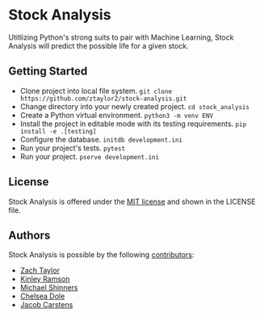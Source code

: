 # Stock Analysis 
Utitlizing Python's strong suits to pair with Machine Learning, Stock Analysis will predict the possible life for a given stock.
## Getting Started
- Clone project into local file system. 
    ```git clone https://github.com/ztaylor2/stock-analysis.git```
- Change directory into your newly created project.
    ```cd stock_analysis```
- Create a Python virtual environment.
    ```python3 -m venv ENV```
- Install the project in editable mode with its testing requirements.
    ```pip install -e .[testing]```
- Configure the database.
    ```initdb development.ini```
- Run your project's tests.
    ```pytest```
- Run your project.
    ```pserve development.ini```
    
## License
Stock Analysis is offered under the [MIT license](https://opensource.org/licenses/MIT) and shown in the LICENSE file.
## Authors
Stock Analysis is possible by the following [contributors](https://github.com/ztaylor2/stock-analysis/graphs/contributors):
* [Zach Taylor](https://github.com/ztaylor2)
* [Kinley Ramson](https://github.com/nothingnessbird)
* [Michael Shinners](https://github.com/mshinners)
* [Chelsea Dole](https://github.com/chelseadole)
* [Jacob Carstens](https://github.com/Loaye)
